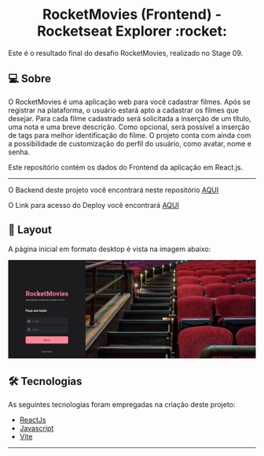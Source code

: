 <p align="center">
  <h1 align="center">RocketMovies (Frontend) - Rocketseat Explorer :rocket: </h1>
</p>

Este é o resultado final do desafio RocketMovies, realizado no Stage 09.

## 💻 Sobre
O RocketMovies é uma aplicação web para você cadastrar filmes. Após se registrar na plataforma, o usuário estará apto a cadastrar os filmes que desejar. Para cada filme cadastrado será solicitada a inserção de um título, uma nota e uma breve descrição. Como opcional, será possível a inserção de tags para melhor identificação do filme. O projeto conta com ainda com a possibilidade de customização do perfil do usuário, como avatar, nome e senha.

Este repositório contém os dados do Frontend da aplicação em React.js.

___

O Backend deste projeto você encontrará neste repositório [AQUI](https://github.com/benhur3010/RocketMovies-BackEnd)

O Link para acesso do Deploy você encontrará [AQUI](https://rocketmovies-benhur.netlify.app)


## 🎨 Layout
A página inicial em formato desktop é vista na imagem abaixo:

![RocketMovies - Ben-Hur Bueno](https://raw.githubusercontent.com/benhur3010/RocketMovies-FrontEnd/main/src/assets/preview.png)


## 🛠 Tecnologias

As seguintes tecnologias foram empregadas na criação deste projeto:

- [ReactJs](https://reactjs.org)
- [Javascript](https://developer.mozilla.org/pt-BR/docs/Web/JavaScript)
- [Vite](https://vitejs.dev/)
___
